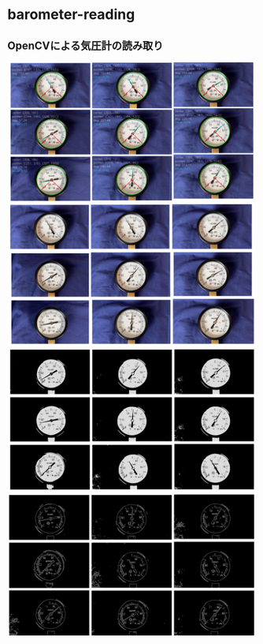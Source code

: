 # barometer-reading

## OpenCVによる気圧計の読み取り

![](images/001.png)
![](images/004.png)
![](images/002.png)
![](images/003.png)

